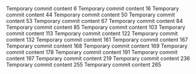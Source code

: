 Temporary commit content 6
Temporary commit content 16
Temporary commit content 44
Temporary commit content 50
Temporary commit content 53
Temporary commit content 67
Temporary commit content 84
Temporary commit content 85
Temporary commit content 103
Temporary commit content 113
Temporary commit content 122
Temporary commit content 132
Temporary commit content 161
Temporary commit content 167
Temporary commit content 168
Temporary commit content 169
Temporary commit content 178
Temporary commit content 191
Temporary commit content 197
Temporary commit content 219
Temporary commit content 236
Temporary commit content 255
Temporary commit content 265
